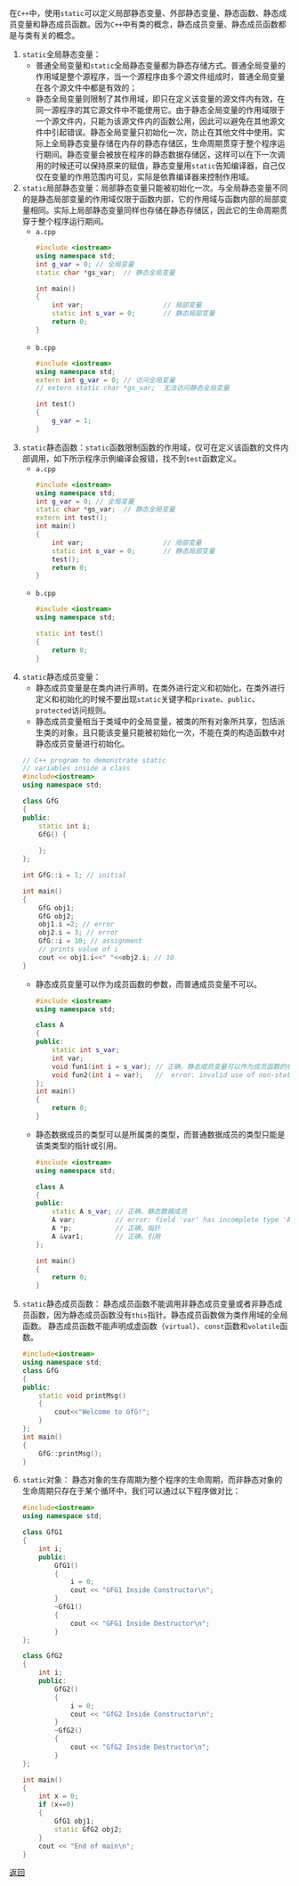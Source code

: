 在`C++`中，使用`static`可以定义局部静态变量、外部静态变量、静态函数、静态成员变量和静态成员函数。因为`C++`中有类的概念，静态成员变量、静态成员函数都是与类有关的概念。
1. `static`全局静态变量：
	- 普通全局变量和`static`全局静态变量都为静态存储方式。普通全局变量的作用域是整个源程序，当一个源程序由多个源文件组成时，普通全局变量在各个源文件中都是有效的；
	- 静态全局变量则限制了其作用域，即只在定义该变量的源文件内有效，在同一源程序的其它源文件中不能使用它。由于静态全局变量的作用域限于一个源文件内，只能为该源文件内的函数公用，因此可以避免在其他源文件中引起错误。静态全局变量只初始化一次，防止在其他文件中使用。实际上全局静态变量存储在内存的静态存储区，生命周期贯穿于整个程序运行期间。静态变量会被放在程序的静态数据存储区，这样可以在下一次调用的时候还可以保持原来的赋值，静态变量用`static`告知编译器，自己仅仅在变量的作用范围内可见，实际是依靠编译器来控制作用域。
2. `static`局部静态变量：局部静态变量只能被初始化一次。与全局静态变量不同的是静态局部变量的作用域仅限于函数内部，它的作用域与函数内部的局部变量相同。实际上局部静态变量同样也存储在静态存储区，因此它的生命周期贯穿于整个程序运行期间。
	- `a.cpp`
		```cpp
		#include <iostream>
		using namespace std;
		int g_var = 0; // 全局变量
		static char *gs_var;  // 静态全局变量
		
		int main()
		{
		    int var;                    // 局部变量
		    static int s_var = 0;       // 静态局部变量
		    return 0;
		}
		```
	- `b.cpp`
		```cpp
		#include <iostream>
		using namespace std;
		extern int g_var = 0; // 访问全局变量
		// extern static char *gs_var;  无法访问静态全局变量
		
		int test()
		{
		    g_var = 1;
		}
		```
3. `static`静态函数：`static`函数限制函数的作用域，仅可在定义该函数的文件内部调用，如下所示程序示例编译会报错，找不到`test`函数定义。
	- `a.cpp`
		```cpp
		#include <iostream>
		using namespace std;
		int g_var = 0; // 全局变量
		static char *gs_var;  // 静态全局变量
		extern int test();
		int main()
		{
		    int var;                    // 局部变量
		    static int s_var = 0;       // 静态局部变量
		    test();
		    return 0;
		}
		```
	- `b.cpp`
		```cpp
		#include <iostream>
		using namespace std;
		
		static int test()
		{
			return 0;
		}
		```
4. `static`静态成员变量：
	- 静态成员变量是在类内进行声明，在类外进行定义和初始化，在类外进行定义和初始化的时候不要出现`static`关键字和`private`、`public`、`protected`访问规则。
	- 静态成员变量相当于类域中的全局变量，被类的所有对象所共享，包括派生类的对象，且只能该变量只能被初始化一次，不能在类的构造函数中对静态成员变量进行初始化。
	```cpp
	// C++ program to demonstrate static
	// variables inside a class
	#include<iostream>
	using namespace std;
	
	class GfG
	{
	public:
		static int i;
		GfG() {
			
		};
	};
	
	int GfG::i = 1; // initial
	
	int main()
	{
	    GfG obj1;
	    GfG obj2;
	    obj1.i =2; // error
	    obj2.i = 3; // error
	    GfG::i = 10; // assignment
	    // prints value of i
	    cout << obj1.i<<" "<<obj2.i; // 10 
	}
	```
	- 静态成员变量可以作为成员函数的参数，而普通成员变量不可以。
		```cpp
		#include <iostream>
		using namespace std;
		
		class A
		{
		public:
		    static int s_var;
		    int var;
		    void fun1(int i = s_var); // 正确，静态成员变量可以作为成员函数的参数
		    void fun2(int i = var);   //  error: invalid use of non-static data member 'A::var'
		};
		int main()
		{
		    return 0;
		}
		```
	- 静态数据成员的类型可以是所属类的类型，而普通数据成员的类型只能是该类类型的指针或引用。
		```cpp
		#include <iostream>
		using namespace std;
		
		class A
		{
		public:
		    static A s_var; // 正确，静态数据成员
		    A var;          // error: field 'var' has incomplete type 'A'
		    A *p;           // 正确，指针
		    A &var1;        // 正确，引用
		};
		
		int main()
		{
		    return 0;
		}
		```
5. `static`静态成员函数：
	静态成员函数不能调用非静态成员变量或者非静态成员函数，因为静态成员函数没有`this`指针。静态成员函数做为类作用域的全局函数。
	静态成员函数不能声明成虚函数（`virtual`）、`const`函数和`volatile`函数。
	```cpp
	#include<iostream>
	using namespace std;
	class GfG
	{
	public:
		static void printMsg()
		{
			cout<<"Welcome to GfG!";
		}
	};
	int main()
	{
		GfG::printMsg();
	}
	```
6. `static`对象：
	静态对象的生存周期为整个程序的生命周期，而非静态对象的生命周期只存在于某个循环中，我们可以通过以下程序做对比：
	```cpp
	#include<iostream>
	using namespace std;
	
	class GfG1
	{
		int i;
		public:
			GfG1()
			{
				i = 0;
				cout << "GFG1 Inside Constructor\n";
			}
			~GfG1()
			{
				cout << "GFG1 Inside Destructor\n";
			}
	};
	
	class GfG2
	{
		int i;
		public:
			GfG2()
			{
				i = 0;
				cout << "GfG2 Inside Constructor\n";
			}
			~GfG2()
			{
				cout << "GfG2 Inside Destructor\n";
			}
	};
	
	int main()
	{
		int x = 0;
		if (x==0)
		{
			GfG1 obj1;
	        static GfG2 obj2;
		}
		cout << "End of main\n";
	}
	```

[返回](C++关键字与关键库函数/readme)